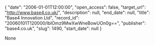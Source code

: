 {
  "date": "2006-01-01T12:00:00", 
  "open_access": false, 
  "target_url": "http://www.base4.co.uk/", 
  "description": null, 
  "end_date": null, 
  "title": "Base4 Innovation Ltd", 
  "record_id": "20060101T120000/lbIOmz9MwXwWneBowUOn0g==", 
  "publisher": "base4.co.uk", 
  "slug": 1490, 
  "start_date": null
}

None